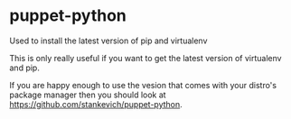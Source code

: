 puppet-python
=============

Used to install the latest version of pip and virtualenv

This is only really useful if you want to get the latest version of virtualenv and pip.

If you are happy enough to use the vesion that comes with your distro's package manager then you should look at https://github.com/stankevich/puppet-python.
